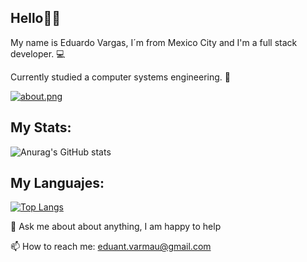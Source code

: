 ## Hello👋🏼

My name is Eduardo Vargas, I´m from Mexico City and I'm a full stack developer. 💻

Currently studied a computer systems engineering. 👾

[![about.png](https://i.postimg.cc/8zzKcCMQ/about.png)](https://postimg.cc/zV4SP8x0)

## My Stats:

![Anurag's GitHub stats](https://github-readme-stats.vercel.app/api?username=eduantvarmau&show_icons=true&theme=default)

## My Languajes:

[![Top Langs](https://github-readme-stats.vercel.app/api/top-langs/?username=eduantvarmau&layout=compact)](https://github.com/anuraghazra/github-readme-stats)

🌱 Ask me about about anything, I am happy to help

📫 How to reach me: eduant.varmau@gmail.com




<!--
**DevNight98/DevNight98** is a ✨ _special_ ✨ repository because its `README.md` (this file) appears on your GitHub profile.

Here are some ideas to get you started:


- 🔭 I’m currently working on ...
- 🌱 I’m currently learning ...
- 👯 I’m looking to collaborate on ...
- 🤔 I’m looking for help with ...
- 💬 Ask me about ...
- 📫 How to reach me: ...
- 😄 Pronouns: ...
- ⚡ Fun fact: ...
-->
